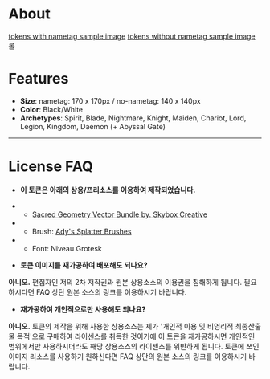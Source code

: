 # About
[tokens with nametag sample image](https://github.com/kibkibe/roll20_api_scripts/blob/master/offensive_madness_token/brochure_named.png)
[tokens without nametag sample image](https://github.com/kibkibe/roll20_api_scripts/blob/master/offensive_madness_token/brochure_nonamed.png)
롤





# Features
- **Size**: nametag: 170 x 170px / no-nametag: 140 x 140px
- **Color**: Black/White   
- **Archetypes**: Spirit, Blade, Nightmare, Knight, Maiden, Chariot, Lord, Legion, Kingdom, Daemon (+ Abyssal Gate)
   
   
- - -



# License FAQ
- **이 토큰은 아래의 상용/프리소스를 이용하여 제작되었습니다.**
- - [Sacred Geometry Vector Bundle by. Skybox Creative](https://creativemarket.com/skyboxcreative/349504-Sacred-Geometry-Vector-Bundle)
- - Brush: [Ady's Splatter Brushes](https://www.deviantart.com/ady333/art/Ady-s-Splatter-Brushes-26360711)
- - Font: Niveau Grotesk


- **토큰 이미지를 재가공하여 배포해도 되나요?**


**아니오.** 편집자인 저의 2차 저작권과 원본 상용소스의 이용권을 침해하게 됩니다. 필요하시다면 FAQ 상단 원본 소스의 링크를 이용하시기 바랍니다.

- **재가공하여 개인적으로만 사용해도 되나요?**


**아니오.** 토큰의 제작을 위해 사용한 상용소스는 제가 '개인적 이용 및 비영리적 최종산출물 목적'으로 구매하여 라이센스를 취득한 것이기에 이 토큰을 재가공하시면 개인적인 범위에서만 사용하시더라도 해당 상용소스의 라이센스를 위반하게 됩니다. 토큰에 쓰인 이미지 리소스를 사용하기 원하신다면 FAQ 상단의 원본 소스의 링크를 이용하시기 바랍니다.